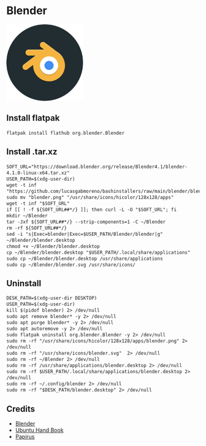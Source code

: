 # Blender
<img src="preview.svg" width="200">

## Install flatpak
```
flatpak install flathub org.blender.Blender
```

## Install .tar.xz
```
SOFT_URL="https://download.blender.org/release/Blender4.1/blender-4.1.0-linux-x64.tar.xz"
USER_PATH=$(xdg-user-dir)
wget -t inf "https://github.com/lucasgabmoreno/bashinstallers/raw/main/blender/blender.png"
sudo mv "blender.png" "/usr/share/icons/hicolor/128x128/apps"
wget -t inf "$SOFT_URL"
if [[ ! -f ${SOFT_URL##*/} ]]; then curl -L -O "$SOFT_URL"; fi
mkdir ~/Blender
tar -Jxf ${SOFT_URL##*/} --strip-components=1 -C ~/Blender
rm -rf ${SOFT_URL##*/}
sed -i "s|Exec=blender|Exec=$USER_PATH/Blender/blender|g" ~/Blender/blender.desktop
chmod +x ~/Blender/blender.desktop
cp ~/Blender/blender.desktop "$USER_PATH/.local/share/applications"
sudo cp ~/Blender/blender.desktop /usr/share/applications
sudo cp ~/Blender/blender.svg /usr/share/icons/
```

## Uninstall
```
DESK_PATH=$(xdg-user-dir DESKTOP)
USER_PATH=$(xdg-user-dir)
kill $(pidof blender) 2> /dev/null
sudo apt remove blender* -y 2> /dev/null
sudo apt purge blender* -y 2> /dev/null
sudo apt autoremove -y 2> /dev/null
sudo flatpak uninstall org.blender.Blender -y 2> /dev/null
sudo rm -rf "/usr/share/icons/hicolor/128x128/apps/blender.png" 2> /dev/null
sudo rm -rf "/usr/share/icons/blender.svg"  2> /dev/null
sudo rm -rf ~/Blender 2> /dev/null
sudo rm -rf /usr/share/applications/blender.desktop 2> /dev/null
sudo rm -rf $USER_PATH/.local/share/applications/blender.desktop 2> /dev/null
sudo rm -rf ~/.config/blender 2> /dev/null
sudo rm -rf "$DESK_PATH/blender.desktop" 2> /dev/null
```


## Credits
* [Blender](https://www.blender.org/)
* [Ubuntu Hand Book](https://ubuntuhandbook.org/index.php/2021/12/blender-3-0-released-install-tarball/)
* [Papirus](https://github.com/PapirusDevelopmentTeam)
